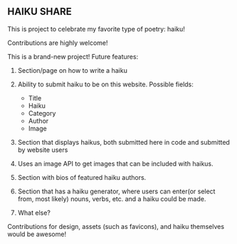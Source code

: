 ## HAIKU SHARE

This is project to celebrate my favorite type of poetry: haiku!

Contributions are highly welcome!

This is a brand-new project!
Future features:

1. Section/page on how to write a haiku
2. Ability to submit haiku to be on this website.
    Possible fields:
    - Title
    - Haiku
    - Category
    - Author
    - Image

3. Section that displays haikus, both submitted here in code and submitted by website users
4. Uses an image API to get images that can be included with haikus.
5. Section with bios of featured haiku authors.
6. Section that has a haiku generator, where users can enter(or select from, most likely) nouns, verbs, etc. and a haiku could be made.
7. What else?

Contributions for design, assets (such as favicons), and haiku themselves would be awesome!

